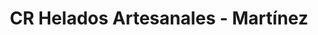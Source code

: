 ---
title: "CR Helados Artesanales - Martínez"
url: /martinez/cr-helados-artesanales-martinez/
shop: helado
---